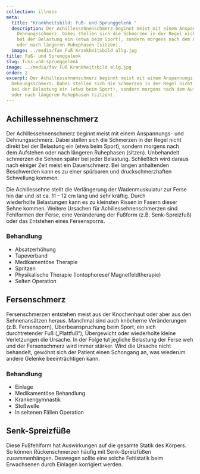 ```yaml
---
collection: illness
meta:
  title: "Krankheitsbild: Fuß- und Sprunggelenk "
  description: Der Achillessehnenschmerz beginnt meist mit einem Anspannungs- und
    Dehnungsschmerz. Dabei stellen sich die Schmerzen in der Regel nicht direkt
    bei der Belastung ein (etwa beim Sport), sondern morgens nach dem Aufstehen
    oder nach längeren Ruhephasen (sitzen).
  image: ../media/fav Fuß Krankheitsbild allg.jpg
title: Fuß- und Sprunggelenk
slug: fuss-und-sprunggelenk
image: ../media/fav Fuß Krankheitsbild allg.jpg
order: 2
excerpt: Der Achillessehnenschmerz beginnt meist mit einem Anspannungs- und
  Dehnungsschmerz. Dabei stellen sich die Schmerzen in der Regel nicht direkt
  bei der Belastung ein (etwa beim Sport), sondern morgens nach dem Aufstehen
  oder nach längeren Ruhephasen (sitzen).
---
```

## Achillessehnenschmerz 

Der Achillessehnenschmerz beginnt meist mit einem Anspannungs- und Dehnungsschmerz. Dabei stellen sich die Schmerzen in der Regel nicht direkt bei der Belastung ein (etwa beim Sport), sondern morgens nach dem Aufstehen oder nach längeren Ruhephasen (sitzen). Unbehandelt schmerzen die Sehnen später bei jeder Belastung. Schließlich wird daraus nach einiger Zeit meist ein Dauerschmerz. Bei langen anhaltenden Beschwerden kann es zu einer spürbaren und druckschmerzhaften Schwellung kommen. 

Die Achillessehne stellt die Verlängerung der Wadenmuskulatur zur Ferse hin dar und ist ca. 11 – 12 cm lang und sehr kräftig. Durch wiederholte Belastungen kann es zu kleinsten Rissen in Fasern dieser Sehne kommen. Weitere Ursachen für Achillessehnenschmerzen sind Fehlformen der Ferse, eine Veränderung der Fußform (z.B. Senk-Spreizfuß) oder das Entstehen eines Fersensporns.

### Behandlung
* Absatzerhöhung
* Tapeverband
* Medikamentöse Therapie
* Spritzen
* Physikalische Therapie (Iontophorese/ Magnetfeldtherapie)
* Selten Operation 

## Fersenschmerz 

Fersenschmerzen entstehen meist aus der Knochenhaut oder aber aus den Sehnenansätzen heraus. Manchmal sind auch knöcherne Veränderungen (z.B. Fersensporn), Überbeanspruchung beim Sport, ein sich durchtretender Fuß („Plattfuß“), Übergewicht oder wiederholte kleine Verletzungen die Ursache. In der Folge tut jegliche Belastung der Ferse weh und der Fersenschmerz wird immer stärker. Wird die Ursache nicht behandelt, gewöhnt sich der Patient einen Schongang an, was wiederum andere Gelenke beeinträchtigen kann. 

### Behandlung
* Einlage
* Medikamentöse Behandlung
* Krankengymnastik
* Stoßwelle
* In seltenen Fällen Operation 

## Senk-Spreizfüße 

Diese Fußfehlform hat Auswirkungen auf die gesamte Statik des Körpers. So können Rückenschmerzen häufig mit Senk-Spreizfüßen zusammenhängen. Deswegen sollte eine solche Fehlstatik beim Erwachsenen durch Einlagen korrigiert werden.